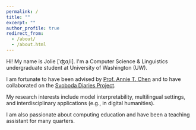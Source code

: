 ```yaml
---
permalink: /
title: ""
excerpt: ""
author_profile: true
redirect_from: 
  - /about/
  - /about.html
---
```


Hi! My name is Jolie [ˈʤɑˌli]. I'm a Computer Science & Linguistics undergraduate student at University of Washington (UW).

I am fortunate to have been advised by [Prof. Annie T. Chen](https://annietchen.github.io/) and to have collaborated on the [Svoboda Diaries Project](https://www.svobodadiariesproject.org/).

My research interests include model interpretability, multilingual settings, and interdisciplinary applications (e.g., in digital humanities). 

I am also passionate about computing education and have been a teaching assistant for many quarters.

